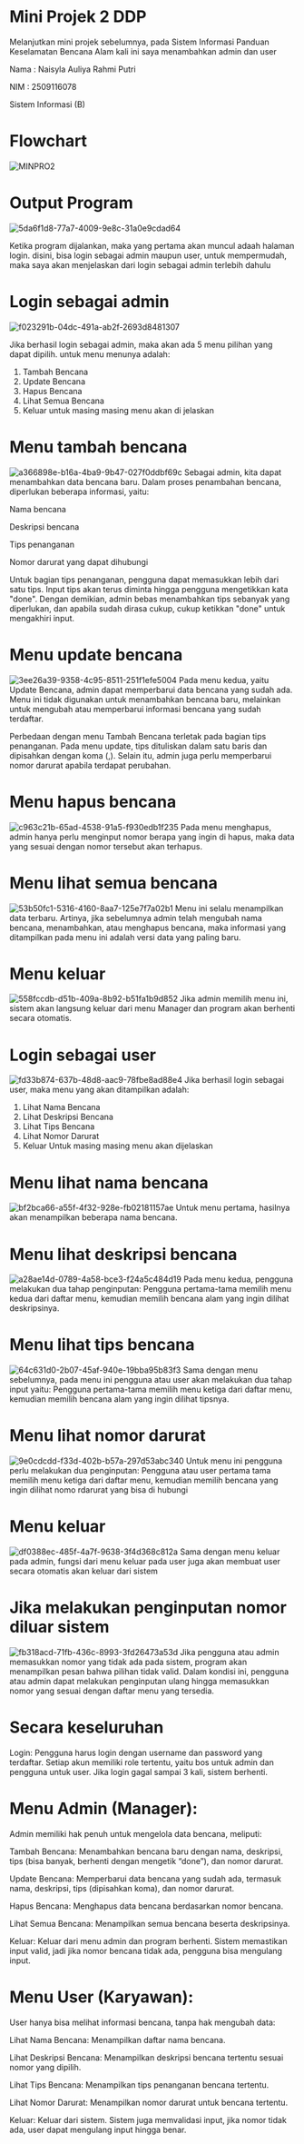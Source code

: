 # Mini Projek 2 DDP

Melanjutkan mini projek sebelumnya, pada Sistem Informasi Panduan Keselamatan Bencana Alam kali ini saya menambahkan admin dan user

Nama : Naisyla Auliya Rahmi Putri

NIM : 2509116078

Sistem Informasi (B)

# Flowchart

![MINPRO2](https://github.com/user-attachments/assets/26da3c6d-c7cf-4382-b41e-ea6911d0d5de)

# Output Program

![5da6f1d8-77a7-4009-9e8c-31a0e9cdad64](https://github.com/user-attachments/assets/3daf364d-6952-4f02-b5bd-131513771de6)

Ketika program dijalankan, maka yang pertama akan muncul adaah halaman login.
disini, bisa login sebagai admin maupun user, untuk mempermudah, maka saya akan menjelaskan dari login sebagai admin terlebih dahulu

# Login sebagai admin

![f023291b-04dc-491a-ab2f-2693d8481307](https://github.com/user-attachments/assets/f5060cfa-7607-4dac-8616-a3d788d39a6e)

Jika berhasil login sebagai admin, maka akan ada 5 menu pilihan yang dapat dipilih.
untuk menu menunya adalah:
1. Tambah Bencana
2. Update Bencana
3. Hapus Bencana
4. Lihat Semua Bencana
5. Keluar
untuk masing masing menu akan di jelaskan

# Menu tambah bencana

![a366898e-b16a-4ba9-9b47-027f0ddbf69c](https://github.com/user-attachments/assets/bcb5af09-537e-4613-b2e3-ee1a58f92add)
Sebagai admin, kita dapat menambahkan data bencana baru.
Dalam proses penambahan bencana, diperlukan beberapa informasi, yaitu:

Nama bencana

Deskripsi bencana

Tips penanganan

Nomor darurat yang dapat dihubungi

Untuk bagian tips penanganan, pengguna dapat memasukkan lebih dari satu tips. Input tips akan terus diminta hingga pengguna mengetikkan kata "done". Dengan demikian, admin bebas menambahkan tips sebanyak yang diperlukan, dan apabila sudah dirasa cukup, cukup ketikkan "done" untuk mengakhiri input.

# Menu update bencana

![3ee26a39-9358-4c95-8511-251f1efe5004](https://github.com/user-attachments/assets/38202b9d-606a-4642-93c7-2ae15b7cdccf)
Pada menu kedua, yaitu Update Bencana, admin dapat memperbarui data bencana yang sudah ada.
Menu ini tidak digunakan untuk menambahkan bencana baru, melainkan untuk mengubah atau memperbarui informasi bencana yang sudah terdaftar.

Perbedaan dengan menu Tambah Bencana terletak pada bagian tips penanganan. Pada menu update, tips dituliskan dalam satu baris dan dipisahkan dengan koma (,). Selain itu, admin juga perlu memperbarui nomor darurat apabila terdapat perubahan.

# Menu hapus bencana

![c963c21b-65ad-4538-91a5-f930edb1f235](https://github.com/user-attachments/assets/e46e044b-a918-45f1-9a80-807fadcf36c3)
Pada menu menghapus, admin hanya perlu menginput nomor berapa yang ingin di hapus, maka data yang sesuai dengan nomor tersebut akan terhapus.

# Menu lihat semua bencana

![53b50fc1-5316-4160-8aa7-125e7f7a02b1](https://github.com/user-attachments/assets/02b4d4fa-3525-4925-8068-f286ba136f7f)
Menu ini selalu menampilkan data terbaru.
Artinya, jika sebelumnya admin telah mengubah nama bencana, menambahkan, atau menghapus bencana, maka informasi yang ditampilkan pada menu ini adalah versi data yang paling baru.

# Menu keluar 

![558fccdb-d51b-409a-8b92-b51fa1b9d852](https://github.com/user-attachments/assets/4f00e285-0a7b-498b-857e-f28383bdee49)
Jika admin memilih menu ini, sistem akan langsung keluar dari menu Manager dan program akan berhenti secara otomatis.

# Login sebagai user

![fd33b874-637b-48d8-aac9-78fbe8ad88e4](https://github.com/user-attachments/assets/02fd6486-37c4-45ab-97e8-d3c47ed0cfbe)
Jika berhasil login sebagai user, maka menu yang akan ditampilkan adalah:

1. Lihat Nama Bencana
2. Lihat Deskripsi Bencana
3. Lihat Tips Bencana
4. Lihat Nomor Darurat
5. Keluar
Untuk masing masing menu akan dijelaskan

# Menu lihat nama bencana

![bf2bca66-a55f-4f32-928e-fb02181157ae](https://github.com/user-attachments/assets/d84de3af-1c90-447b-87e6-56bb583f1dbe)
Untuk menu pertama, hasilnya akan menampilkan beberapa nama bencana.

# Menu lihat deskripsi bencana

![a28ae14d-0789-4a58-bce3-f24a5c484d19](https://github.com/user-attachments/assets/8d7bef1d-74e5-4f57-900a-f020ba1b1e57)
Pada menu kedua, pengguna melakukan dua tahap penginputan:
Pengguna pertama-tama memilih menu kedua dari daftar menu, kemudian memilih bencana alam yang ingin dilihat deskripsinya.

# Menu lihat tips bencana

![64c631d0-2b07-45af-940e-19bba95b83f3](https://github.com/user-attachments/assets/52ccae45-6ecf-41d8-8842-984eef14b553)
Sama dengan menu sebelumnya, pada menu ini pengguna atau user akan melakukan dua tahap input yaitu:
Pengguna pertama-tama memilih menu ketiga dari daftar menu, kemudian memilih bencana alam yang ingin dilihat tipsnya.

# Menu lihat nomor darurat

![9e0cdcdd-f33d-402b-b57a-297d53abc340](https://github.com/user-attachments/assets/dbb26b77-2aa8-4cff-9e65-10bfe749d07f)
Untuk menu ini pengguna perlu melakukan dua penginputan:
Pengguna atau user pertama tama memilih menu ketiga dari daftar menu, kemudian memilih bencana yang ingin dilihat nomo rdarurat yang bisa di hubungi

# Menu keluar

![df0388ec-485f-4a7f-9638-3f4d368c812a](https://github.com/user-attachments/assets/adf68a4e-405a-4025-8c6b-16e406b6957b)
Sama dengan menu keluar pada admin, fungsi dari menu keluar pada user juga akan membuat user secara otomatis akan keluar dari sistem

# Jika melakukan penginputan nomor diluar sistem

![fb318acd-71fb-436c-8993-3fd26473a53d](https://github.com/user-attachments/assets/0458f6d1-fc5f-4e39-92f0-e8662cde30b6)
Jika pengguna atau admin memasukkan nomor yang tidak ada pada sistem, program akan menampilkan pesan bahwa pilihan tidak valid.
Dalam kondisi ini, pengguna atau admin dapat melakukan penginputan ulang hingga memasukkan nomor yang sesuai dengan daftar menu yang tersedia.


# Secara keseluruhan
Login:
Pengguna harus login dengan username dan password yang terdaftar. Setiap akun memiliki role tertentu, yaitu bos untuk admin dan pengguna untuk user. Jika login gagal sampai 3 kali, sistem berhenti.

 # Menu Admin (Manager):
Admin memiliki hak penuh untuk mengelola data bencana, meliputi:

Tambah Bencana: Menambahkan bencana baru dengan nama, deskripsi, tips (bisa banyak, berhenti dengan mengetik “done”), dan nomor darurat.

Update Bencana: Memperbarui data bencana yang sudah ada, termasuk nama, deskripsi, tips (dipisahkan koma), dan nomor darurat.

Hapus Bencana: Menghapus data bencana berdasarkan nomor bencana.

Lihat Semua Bencana: Menampilkan semua bencana beserta deskripsinya.

Keluar: Keluar dari menu admin dan program berhenti.
Sistem memastikan input valid, jadi jika nomor bencana tidak ada, pengguna bisa mengulang input.

# Menu User (Karyawan):
User hanya bisa melihat informasi bencana, tanpa hak mengubah data:

Lihat Nama Bencana: Menampilkan daftar nama bencana.

Lihat Deskripsi Bencana: Menampilkan deskripsi bencana tertentu sesuai nomor yang dipilih.

Lihat Tips Bencana: Menampilkan tips penanganan bencana tertentu.

Lihat Nomor Darurat: Menampilkan nomor darurat untuk bencana tertentu.

Keluar: Keluar dari sistem.
Sistem juga memvalidasi input, jika nomor tidak ada, user dapat mengulang input hingga benar.





